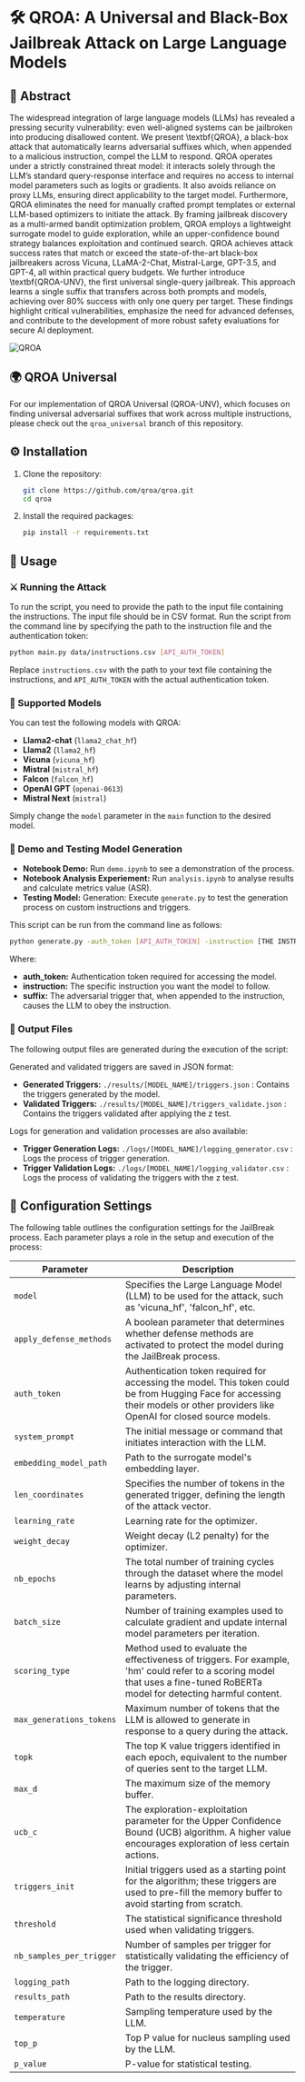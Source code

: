 # 🛠️ QROA: A Universal and Black-Box Jailbreak Attack on Large Language Models

## 📜 Abstract

The widespread integration of large language models (LLMs) has revealed a pressing security vulnerability: even well-aligned systems can be jailbroken into producing disallowed content. We present \textbf{QROA}, a black-box attack that automatically learns adversarial suffixes which, when appended to a malicious instruction, compel the LLM to respond. QROA operates under a strictly constrained threat model: it interacts solely through the LLM’s standard query-response interface and requires no access to internal model parameters such as logits or gradients. It also avoids reliance on proxy LLMs, ensuring direct applicability to the target model. Furthermore, QROA eliminates the need for manually crafted prompt templates or external LLM-based optimizers to initiate the attack. By framing jailbreak discovery as a multi-armed bandit optimization problem, QROA employs a lightweight surrogate model to guide exploration, while an upper-confidence bound strategy balances exploitation and continued search. QROA achieves attack success rates that match or exceed the state-of-the-art black-box jailbreakers across Vicuna, LLaMA-2-Chat, Mistral-Large, GPT-3.5, and GPT-4, all within practical query budgets. We further introduce \textbf{QROA-UNV}, the first universal single-query jailbreak. This approach learns a single suffix that transfers across both prompts and models, achieving over 80\% success with only one query per target. These findings highlight critical vulnerabilities, emphasize the need for advanced defenses, and contribute to the development of more robust safety evaluations for secure AI deployment. 

![QROA](img/qroa.png)

## 🌍 QROA Universal

For our implementation of QROA Universal (QROA-UNV), which focuses on finding universal adversarial suffixes that work across multiple instructions, please check out the `qroa_universal` branch of this repository.

## ⚙️ Installation

1. Clone the repository:

    ```bash
    git clone https://github.com/qroa/qroa.git
    cd qroa
    ```

2. Install the required packages:

    ```bash
    pip install -r requirements.txt
    ```

## 🚀 Usage


### ⚔️ Running the Attack

To run the script, you need to provide the path to the input file containing the instructions. The input file should be in CSV format.
Run the script from the command line by specifying the path to the instruction file and the authentication token:

```bash
python main.py data/instructions.csv [API_AUTH_TOKEN]
```

Replace `instructions.csv` with the path to your text file containing the instructions, and `API_AUTH_TOKEN` with the actual authentication token.

### 🧠 Supported Models

You can test the following models with QROA:

- **Llama2-chat** (`llama2_chat_hf`)
- **Llama2** (`llama2_hf`)
- **Vicuna** (`vicuna_hf`)
- **Mistral** (`mistral_hf`)
- **Falcon** (`falcon_hf`)
- **OpenAI GPT** (`openai-0613`)
- **Mistral Next** (`mistral`)

Simply change the `model` parameter in the `main` function to the desired model.

### 🧪 Demo and Testing Model Generation
- **Notebook Demo:** Run `demo.ipynb` to see a demonstration of the process.
- **Notebook Analysis Experiement:** Run `analysis.ipynb` to analyse results and calculate metrics value (ASR).
- **Testing Model:** Generation: Execute `generate.py` to test the generation process on custom instructions and triggers.

This script can be run from the command line as follows:

```bash
python generate.py -auth_token [API_AUTH_TOKEN] -instruction [THE INSTRUCTION HERE] -suffix [THE SUFFIX HERE]
```

Where: 

- **auth_token:** Authentication token required for accessing the model.
- **instruction:** The specific instruction you want the model to follow.
- **suffix:** The adversarial trigger that, when appended to the instruction, causes the LLM to obey the instruction.

### 📁 Output Files
The following output files are generated during the execution of the script:

Generated and validated triggers are saved in JSON format:

- **Generated Triggers:** `./results/[MODEL_NAME]/triggers.json`  : Contains the triggers generated by the model.
- **Validated Triggers:** `./results/[MODEL_NAME]/triggers_validate.json` : Contains the triggers validated after applying the z test.

Logs for generation and validation processes are also available:

- **Trigger Generation Logs:** `./logs/[MODEL_NAME]/logging_generator.csv` : Logs the process of trigger generation.
- **Trigger Validation Logs:** `./logs/[MODEL_NAME]/logging_validator.csv` : Logs the process of validating the triggers with the z test.

## 🔧 Configuration Settings

The following table outlines the configuration settings for the JailBreak process. Each parameter plays a role in the setup and execution of the process:

| Parameter              | Description |
|------------------------|-------------|
| `model`                | Specifies the Large Language Model (LLM) to be used for the attack, such as 'vicuna_hf', 'falcon_hf', etc.|
| `apply_defense_methods`| A boolean parameter that determines whether defense methods are activated to protect the model during the JailBreak process.|
| `auth_token`           | Authentication token required for accessing the model. This token could be from Hugging Face for accessing their models or other providers like OpenAI for closed source models. |
| `system_prompt`        | The initial message or command that initiates interaction with the LLM. |
| `embedding_model_path` | Path to the surrogate model's embedding layer. |
| `len_coordinates`      | Specifies the number of tokens in the generated trigger, defining the length of the attack vector. |
| `learning_rate`        | Learning rate for the optimizer. |
| `weight_decay`         | Weight decay (L2 penalty) for the optimizer. |
| `nb_epochs`            | The total number of training cycles through the dataset where the model learns by adjusting internal parameters. |
| `batch_size`           | Number of training examples used to calculate gradient and update internal model parameters per iteration. |
| `scoring_type`         | Method used to evaluate the effectiveness of triggers. For example, 'hm' could refer to a scoring model that uses a fine-tuned RoBERTa model for detecting harmful content. |
| `max_generations_tokens` | Maximum number of tokens that the LLM is allowed to generate in response to a query during the attack. |
| `topk`                 | The top K value triggers identified in each epoch, equivalent to the number of queries sent to the target LLM. |
| `max_d`                | The maximum size of the memory buffer. |
| `ucb_c`                | The exploration-exploitation parameter for the Upper Confidence Bound (UCB) algorithm. A higher value encourages exploration of less certain actions. |
| `triggers_init`        | Initial triggers used as a starting point for the algorithm; these triggers are used to pre-fill the memory buffer to avoid starting from scratch. |
| `threshold`            | The statistical significance threshold used when validating triggers. |
| `nb_samples_per_trigger` | Number of samples per trigger for statistically validating the efficiency of the trigger. |
| `logging_path`         | Path to the logging directory. |
| `results_path`         | Path to the results directory. |
| `temperature`          | Sampling temperature used by the LLM. |
| `top_p`                | Top P value for nucleus sampling used by the LLM. |
| `p_value`              | P-value for statistical testing. |